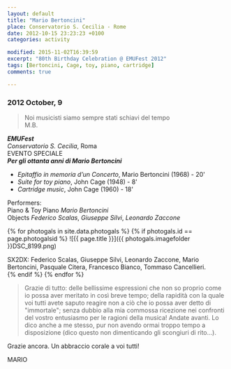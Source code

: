 ```yaml
---
layout: default
title: "Mario Bertoncini"
place: Conservatorio S. Cecilia - Rome
date: 2012-10-15 23:23:23 +0100
categories: activity

modified: 2015-11-02T16:39:59
excerpt: "80th Birthday Celebration @ EMUFest 2012"
tags: [Bertoncini, Cage, toy, piano, cartridge]
comments: true

---
```


### 2012 October, 9

>Noi musicisti siamo sempre stati schiavi del tempo    
M.B.

***EMUFest***    
*Conservatorio S. Cecilia*, Roma    
EVENTO SPECIALE    
***Per gli ottanta anni di Mario Bertoncini***

 - *Epitaffio in memoria d’un Concerto*, Mario Bertoncini (1968) - 20'
 - *Suite for toy piano*, John Cage (1948) - 8'
 - *Cartridge music*, John Cage (1960) - 18'

Performers:  
Piano & Toy Piano *Mario Bertoncini*    
Objects *Federico Scalas*, *Giuseppe Silvi*, *Leonardo Zaccone*

{% for photogals in site.data.photogals %}
{% if photogals.id == page.photogalsid %}
![{{ page.title }}]({{ photogals.imagefolder }}DSC_8199.png)
<figcaption>
  SX2DX: Federico Scalas, Giuseppe Silvi, Leonardo Zaccone, Mario Bertoncini, Pasquale Citera, Francesco Bianco, Tommaso Cancellieri.
</figcaption>
{% endif %}
{% endfor %}

>Grazie di tutto: delle bellissime espressioni che non so
proprio come io possa aver meritato in così breve tempo; della rapidità con
la quale voi tutti avete saputo reagire non a ciò che io possa aver detto di
"immortale"; senza dubbio alla mia commossa ricezione nei confronti del
vostro entusiasmo per le ragioni della musica! Andate avanti. Lo dico anche
a me stesso, pur non avendo ormai troppo tempo a disposizione (dico questo
non dimenticando gli scongiuri di rito...).
>
Grazie ancora. Un abbraccio corale a voi tutti!
>
MARIO
